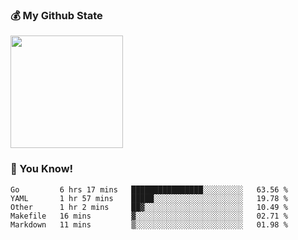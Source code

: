 ### :moneybag: My Github State

<img height="180em" src="https://github-readme-stats.vercel.app/api?username=G-Asura&show_icons=true&hide_border=true&count_private=true&include_all_commits=true" />

### :pill: You Know!
<!--START_SECTION:waka-->

```text
Go         6 hrs 17 mins   ████████████████░░░░░░░░░   63.56 %
YAML       1 hr 57 mins    █████░░░░░░░░░░░░░░░░░░░░   19.78 %
Other      1 hr 2 mins     ██▓░░░░░░░░░░░░░░░░░░░░░░   10.49 %
Makefile   16 mins         ▓░░░░░░░░░░░░░░░░░░░░░░░░   02.71 %
Markdown   11 mins         ▒░░░░░░░░░░░░░░░░░░░░░░░░   01.98 %
```

<!--END_SECTION:waka-->

<!--
**G-Asura/G-Asura** is a ✨ _special_ ✨ repository because its `README.md` (this file) appears on your GitHub profile.

Here are some ideas to get you started:

- 🔭 I’m currently working on ...
- 🌱 I’m currently learning ...
- 👯 I’m looking to collaborate on ...
- 🤔 I’m looking for help with ...
- 💬 Ask me about ...
- 📫 How to reach me: ...
- 😄 Pronouns: ...
- ⚡ Fun fact: ...
-->
